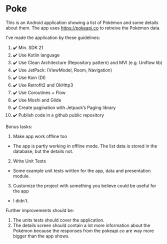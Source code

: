 # Poke

This is an Android application showing a list of Pokémon and some details about them.
The app uses https://pokeapi.co to retreive the Pokémon data.

I've made the application by these guidelines:
1.	:heavy_check_mark: Min. SDK 21 
2.	:heavy_check_mark: Use Kotlin language   
3.	:heavy_check_mark: Use Clean Architecture (Repository pattern) and MVI (e.g. Uniflow lib) 
4.	:heavy_check_mark: Use JetPack: (ViewModel, Room, Navigation) 
5.	:heavy_check_mark: Use Koin (DI)   
6.	:heavy_check_mark: Use Retrofit2 and OkHttp3   
7.	:heavy_check_mark: Use Coroutines + Flow 
8.	:heavy_check_mark: Use Moshi and Glide 
9.	:heavy_check_mark: Create pagination with Jetpack’s Paging library 
10.	:heavy_check_mark: Publish code in a github public repository

Bonus tasks:

1.	Make app work offline too

  - The app is partly working in offline mode. The list data is stored in the database, but the details not.

2.	Write Unit Tests

  - Some example unit tests written for the app, data and presentation module.

3.	Customize the project with something you believe could be useful for the app

  - I didn't.

Further improvements should be: 
1. The units tests should cover the application.
2. The details screen should contain a lot more information about the Pokémon because the responses from the pokeapi.co are way more bigger than the app shows.
